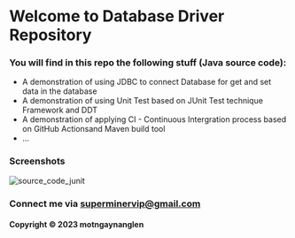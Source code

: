 # Welcome to Database Driver Repository
### You will find in this repo the following stuff (Java source code):

* A demonstration of using JDBC to connect Database for get and set data in the database
* A demonstration of using Unit Test based on JUnit Test technique Framework and DDT
* A demonstration of applying CI - Continuous Intergration process based on GitHub Actionsand Maven build tool
* ...

### Screenshots
![source_code_junit]()

### Connect me via superminervip@gmail.com
#### Copyright &#169; 2023 motngaynanglen